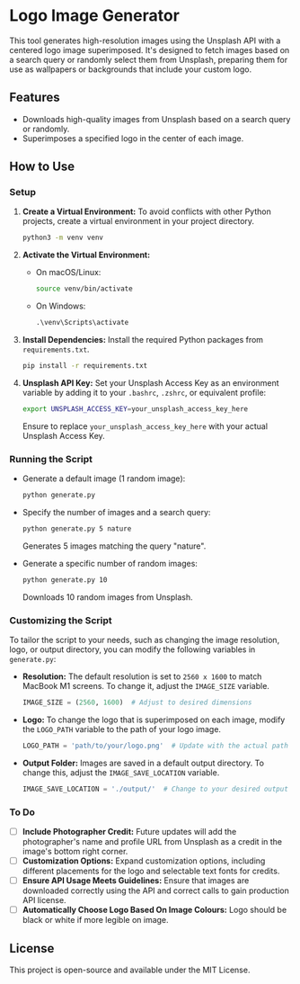 # Logo Image Generator

This tool generates high-resolution images using the Unsplash API with a centered logo image superimposed. It's designed to fetch images based on a search query or randomly select them from Unsplash, preparing them for use as wallpapers or backgrounds that include your custom logo.

## Features

- Downloads high-quality images from Unsplash based on a search query or randomly.
- Superimposes a specified logo in the center of each image.

## How to Use

### Setup

1. **Create a Virtual Environment:** To avoid conflicts with other Python projects, create a virtual environment in your project directory.

    ```bash
    python3 -m venv venv
    ```

2. **Activate the Virtual Environment:**

    - On macOS/Linux:

        ```bash
        source venv/bin/activate
        ```

    - On Windows:

        ```cmd
        .\venv\Scripts\activate
        ```

3. **Install Dependencies:** Install the required Python packages from `requirements.txt`.

    ```bash
    pip install -r requirements.txt
    ```

4. **Unsplash API Key:** Set your Unsplash Access Key as an environment variable by adding it to your `.bashrc`, `.zshrc`, or equivalent profile:

    ```bash
    export UNSPLASH_ACCESS_KEY=your_unsplash_access_key_here
    ```

    Ensure to replace `your_unsplash_access_key_here` with your actual Unsplash Access Key.

### Running the Script

- Generate a default image (1 random image):

    ```bash
    python generate.py
    ```

- Specify the number of images and a search query:

    ```bash
    python generate.py 5 nature
    ```
  
    Generates 5 images matching the query "nature".

- Generate a specific number of random images:

    ```bash
    python generate.py 10
    ```

    Downloads 10 random images from Unsplash.

### Customizing the Script

To tailor the script to your needs, such as changing the image resolution, logo, or output directory, you can modify the following variables in `generate.py`:

- **Resolution:** The default resolution is set to `2560 x 1600` to match MacBook M1 screens. To change it, adjust the `IMAGE_SIZE` variable.

    ```python
    IMAGE_SIZE = (2560, 1600)  # Adjust to desired dimensions
    ```

- **Logo:** To change the logo that is superimposed on each image, modify the `LOGO_PATH` variable to the path of your logo image.

    ```python
    LOGO_PATH = 'path/to/your/logo.png'  # Update with the actual path to your logo
    ```

- **Output Folder:** Images are saved in a default output directory. To change this, adjust the `IMAGE_SAVE_LOCATION` variable.

    ```python
    IMAGE_SAVE_LOCATION = './output/'  # Change to your desired output directory
    ```

### To Do

- [ ] **Include Photographer Credit:** Future updates will add the photographer's name and profile URL from Unsplash as a credit in the image's bottom right corner.
- [ ] **Customization Options:** Expand customization options, including different placements for the logo and selectable text fonts for credits.
- [ ] **Ensure API Usage Meets Guidelines:** Ensure that images are downloaded correctly using the API and correct calls to gain production API license.
- [ ] **Automatically Choose Logo Based On Image Colours:** Logo should be black or white if more legible on image.

## License

This project is open-source and available under the MIT License.
